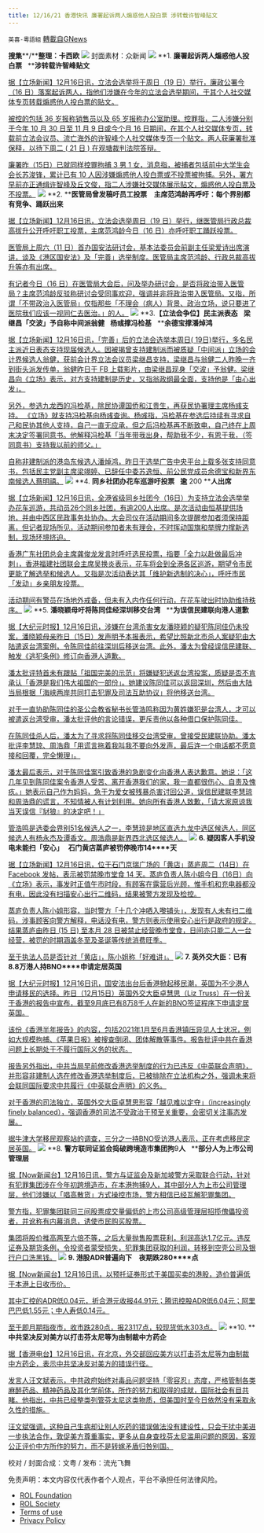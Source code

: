 ```yaml
---
title: 12/16/21 香港快讯 廉署起诉两人煽惑他人投白票 涉转载许智峰贴文
---
```

`英喜-粵語組` [轉載自GNews](https://gnews.org/zh-hans/1761936/)

**搜集****/****整理：卡西欧**
![](https://assets.gnews.org/wp-content/uploads/2021/12/1216fenmian.jpg)
封面素材：众新闻
![](https://assets.gnews.org/wp-content/uploads/2021/12/Screen-Shot-2021-12-16-at-10.18.25-AM.png)
**1. ****廉署起诉两人煽惑他人投白票****   ****涉转载许智峰贴文**

[据【立场新闻】12月16日讯，立法会选举将于周日（19 日）举行，廉政公署今（16 日）落案起诉两人，指他们涉嫌在今年的立法会选举期间，于其个人社交媒体专页转载煽惑他人投白票的贴文。](https://www.thestandnews.com/politics/廉署起訴兩人煽惑他人投白票-涉轉載許智峯貼文)

[被控的包括 36 岁报称销售员以及 65 岁报称办公室助理。控罪指，二人涉嫌分别于今年 10 月 30 日至 11 月 9 日或今个月 16 日期间，在其个人社交媒体专页，转载前立法会议员、流亡海外的许智峰个人社交媒体专页一个贴文。两人获廉署批准保释，以待下周二 ( 21 日 ) 在观塘裁判法院答辩。](https://www.thestandnews.com/politics/廉署起訴兩人煽惑他人投白票-涉轉載許智峯貼文)

[廉署昨（15日）已就同样控罪拘捕 3 男 1 女，消息指，被捕者包括前中大学生会会长苏浚锋，累计已有 10 人因涉嫌煽惑他人投白票或不投票被拘捕。另外，署方早前亦正通缉许智峰及丘文俊，指二人涉嫌社交媒体展示贴文，煽惑他人投白票及不投票。](https://www.thestandnews.com/politics/廉署起訴兩人煽惑他人投白票-涉轉載許智峯貼文)
![](https://assets.gnews.org/wp-content/uploads/2021/12/Screen-Shot-2021-12-16-at-10.18.33-AM.png)
**2. ****医管局曾发稿吁员工投票　主席范鸿龄再呼吁：每个界别都有竞争、踊跃出来**

[据【立场新闻】12月16日讯，立法会选举周日（19 日）举行，继医管局行政总裁高拔升公开呼吁职工投票，主席范鸿龄今日（16 日）亦呼吁职工踊跃投票。](https://www.thestandnews.com/politics/醫管局曾發稿籲員工投票-主席范鴻齡再呼籲每個界別都有競爭踴躍出嚟)

[医管局上周六（11 日）首办国安法研讨会，基本法委员会前副主任梁爱诗出席演讲，谈及《港区国安法》及「完善」选举制度。医管局主席范鸿龄、行政总裁高拔升等亦有出席。](https://www.thestandnews.com/politics/醫管局曾發稿籲員工投票-主席范鴻齡再呼籲每個界別都有競爭踴躍出嚟)

[有记者今日（16 日）在医管局大会后，问及举办研讨会，是否将政治带入医管局？主席范鸿龄反驳称研讨会受同事欢迎，强调并非将政治带入医管局。又指，所谓「不带政治入医管局」仅指那些「不理会（病人）背景、政治立场，说只要进了医院我们应该一视同仁去医治。」的人。](https://www.thestandnews.com/politics/醫管局曾發稿籲員工投票-主席范鴻齡再呼籲每個界別都有競爭踴躍出嚟)
![](https://assets.gnews.org/wp-content/uploads/2021/12/Screen-Shot-2021-12-16-at-10.18.42-AM.png)
**3.****【立法会争位】民主派表态****   ****梁继昌「交波」予自称中间派翁健****   ****杨彧撑冯检基****   ****余德宝撑潘焯鸿**

[据【立场新闻】12月16日讯，「完善」后的立法会选举本周日( 19日)举行，多名民主派近日表态支持现届候选人。因被揭曾支持建制派而被质疑「中间派」立场的会计界候选人翁健，获前会计界立法会议员梁继昌支持，梁继昌与翁健二人昨晚一齐到街头派发传单，翁健昨日于 FB 上载影片，由梁继昌现身「交波」予翁健。梁继昌向《立场》表示，对方支持建制是历史，又指翁政纲最全面，支持他是「由心出发」。](https://www.thestandnews.com/politics/立法會爭位民主派表態-梁繼昌交波予自稱中間派翁健-楊彧撐馮檢基-余德寶撐潘焯鴻)

[另外，参选九龙西的冯检基，除民协谭国侨和江贵生，再获民协署理主席杨彧支持。 《立场》就支持冯检基向杨彧查询。杨彧指，冯检基在参选后持续有寻求自己和民协其他人支持，自己一直无应承，但之后冯检基再不断致电，自己终在上周末决定签署同意书。他解释冯检基「当年带我出身，帮助我不少，有恩于我，（签同意书）支持我以前的师父。」](https://www.thestandnews.com/politics/立法會爭位民主派表態-梁繼昌交波予自稱中間派翁健-楊彧撐馮檢基-余德寶撐潘焯鴻)

[自称非建制派的港岛东候选人潘焯鸿，昨日于选举广告中央平台上载多张支持同意书，包括民主党副主席梁翊婷、已辞任中委苏逸恒、前公民党成员余德宝和新界东南候选人蔡明禧。](https://www.thestandnews.com/politics/立法會爭位民主派表態-梁繼昌交波予自稱中間派翁健-楊彧撐馮檢基-余德寶撐潘焯鴻)
![](https://assets.gnews.org/wp-content/uploads/2021/12/Screen-Shot-2021-12-16-at-10.18.50-AM.png)
**4. ****同乡社团办花车巡游吁投票****   ****逾**** 200 ****人出席**

[据【立场新闻】12月16日讯，全港省级同乡社团今（16日）为支持立法会选举举办花车巡游，共动员26个同乡社团，有逾200人出席。是次活动由恒基提供场地，并由中西区民政事务处协办。大会司仪在活动期间多次提醒参加者须保持距离，但记者现场所见，活动期间参加者未有理会，不时挥动国旗和举牌力撑新选制，现场环境挤迫。](https://www.thestandnews.com/politics/同鄉社團辦花車巡遊籲投票-逾-200-人出席)

[香港广东社团总会主席龚俊龙发言时呼吁选民投票，指要「全力以赴做最后冲刺」，香港福建社团联会主席吴换炎表示，花车将会到全港各区巡游，期望令市民更能了解选举和候选人。又指是次活动表达其「维护新选制的决心」，呼吁市民「发动」乡亲朋友投票。](https://www.thestandnews.com/politics/同鄉社團辦花車巡遊籲投票-逾-200-人出席)

[活动期间有警员在场地外戒备，但未有入内作任何行动，在花车驶出时协助维持秩序。](https://www.thestandnews.com/politics/同鄉社團辦花車巡遊籲投票-逾-200-人出席)
![](https://assets.gnews.org/wp-content/uploads/2021/12/Screen-Shot-2021-12-16-at-10.19.01-AM.png)
**5. ****潘晓颖母吁将陈同佳经深圳移交台湾****   ****为误信民建联向港人道歉**

[据【大纪元时报】12月16日讯，涉嫌在台湾杀害女友潘晓颖的疑犯陈同佳仍未投案，潘晓颖母亲昨日（15日）发声明予本报表示，希望比照新北市杀人案疑犯由大陆遣返台湾案例，令陈同佳前往深圳后移送台湾。此外，潘太为曾经误信民建联、触发《逃犯条例》修订向香港人道歉。](https://hk.epochtimes.com/news/2021-12-16/88036061)

[潘太批评特首未有跟贴「祖国完美的示范」将嫌疑犯送返台湾投案，质疑是否不肯承认「香港是我们伟大祖国的一部份」。她建议陈同佳可以返回深圳，然后由大陆当局根据「海峡两岸共同打击犯罪及司法互助协议」将他移送台湾。](https://hk.epochtimes.com/news/2021-12-16/88036061)

[对于一直协助陈同佳的圣公会教省秘书长管浩鸣称因为黄姓嫌犯是台湾人，才可以被遣返台湾受审，潘太批评他的言论错误，更斥责他以各种借口保护陈同佳。](https://hk.epochtimes.com/news/2021-12-16/88036061)

[在陈同佳杀人后，潘太为了寻求将陈同佳移交台湾受审，曾接受民建联协助。潘太批评李慧琼、周浩鼎「用谎言拖着我叫我不要向外发声，最后连一个电话都不愿意接和回覆，完全懒理」。](https://hk.epochtimes.com/news/2021-12-16/88036061)

[潘太最后表示，对于陈同佳案引致香港的急剧变化向香港人表达歉意。她说：「这几年见到陈同佳案令香港人受苦、离开香港我们的家，我一直都很伤心、自责及愧疚。」她表示自己作为妈妈，急于为爱女被残暴杀害讨回公道，误信民建联李慧琼和周浩鼎的谎言，不知情被人有计划利用。她向所有香港人致歉，「请大家原谅我当天误信『豺狼』的决定吧！」](https://hk.epochtimes.com/news/2021-12-16/88036061)

[管浩鸣是选委会界别51名候选人之一，李慧琼是地区直选九龙中选区候选人，同区候选人有杨永杰及谭香文。周浩鼎是新界西北选区候选人。](https://hk.epochtimes.com/news/2021-12-16/88036061)
![](https://assets.gnews.org/wp-content/uploads/2021/12/Screen-Shot-2021-12-16-at-10.19.10-AM.png)
**6. ****疑因客人手机没电未能扫「安心」****   ****石门黄店蒸庐被罚停晚市****14****天**

[据【立场新闻】12月16日讯，位于石门京瑞广场的「黄店」蒸庐周二（14日）在 Facebook 发帖，表示被罚禁晚市堂食 14 天。蒸庐负责人陈小姐今日（16日）向《立场》表示，事发时正值午市时段，有顾客在露营后光顾，惟手机和充电器都没有电，因此没有扫描安心出行二维码，结果被警方发现及检控。](https://www.thestandnews.com/society/ab客人手機無電未能掃安心-石門黃店蒸廬被罰停晚市-14-天)

[蒸庐负责人陈小姐形容，当时警方「十几个冲哂入嚟铺头」，发现有人未有扫二维码，涉事顾客向警方解释，电话没有电，警方则表示使用安心出行是政府的规定。结果蒸庐由昨日 (15 日) 至本月 28 日被禁止经营晚市堂食，日间亦只能二人一台经营，被罚的时期涵盖冬至及圣诞等传统消费旺季。](https://www.thestandnews.com/society/ab客人手機無電未能掃安心-石門黃店蒸廬被罰停晚市-14-天)

[至于执法人员是否针对「黄店」，陈小姐称「好难讲」。](https://www.thestandnews.com/society/ab客人手機無電未能掃安心-石門黃店蒸廬被罰停晚市-14-天)
![](https://assets.gnews.org/wp-content/uploads/2021/12/Screen-Shot-2021-12-16-at-10.19.19-AM.png)
**7. ****英外交大臣：已有****8.8****万港人持****BNO****申请定居英国**

[据【大纪元时报】12月16日讯，国安法出台后香港掀起移民潮，英国为不少港人申请移民的选择。昨日（12月15日）英国外交大臣卓慧思（Liz Truss）在一份关于香港的报告中宣布，截至9月底已有8万8千人在新的BNO签证程序下申请定居英国。](https://hk.epochtimes.com/news/2021-12-16/58882112)

[该份《香港半年报告》的内容，包括2021年1月至6月香港镇压异见人士状况，例如大规模拘捕、《苹果日报》被搜查倒闭、团体解散等事件。报告批评中共在香港问题上长期处于不履行国际义务的状态。](https://hk.epochtimes.com/news/2021-12-16/58882112)

[报告另外指出，中共当局早前修改香港选举制度的行为已违反《中英联合声明》，并形容非建制人选在修改香港选举制度后，已被排除在立法机构之外，强调未来将会联同国际要求中共履行《中英联合声明》的义务。](https://hk.epochtimes.com/news/2021-12-16/58882112)

[对于香港的司法独立，英国外交大臣卓慧思形容「越见难以定夺」（increasingly finely balanced），强调香港的司法不受政治干预至关重要，会密切关注事态发展。](https://hk.epochtimes.com/news/2021-12-16/58882112)

[据牛津大学移民观察站的调查，三分之一持BNO受访港人表示，正在考虑移民定居英国。](https://hk.epochtimes.com/news/2021-12-16/58882112)
![](https://assets.gnews.org/wp-content/uploads/2021/12/Screen-Shot-2021-12-16-at-10.19.30-AM.png)
**8. ****警方联同证监会捣破跨境造市集团拘****9****人****   ****部分人为上市公司管理层**

[据【Now新闻台】12月16日讯，警方与证监会及新加坡警方采取联合行动，针对有犯罪集团涉在今年初跨境造市，在本港拘捕9人，其中部分人为上市公司管理层，他们涉嫌以「唱高散货」方式操控市场，警方相信已经瓦解犯罪集团。](https://news.now.com/home/local/player?newsId=460155)

[警方指，犯罪集团联同三间股票成交量偏低的上市公司高级管理层招揽傀儡投资者，并讹称有内幕消息，诱使市民购买股票。](https://news.now.com/home/local/player?newsId=460155)

[集团将股价推高两至六倍不等，之后大量抛售股票获利，利润高达1.7亿元。违反证券及期货条例，令投资者蒙受损失，犯罪集团获取的利润，转移到空壳公司及银行户口洗黑钱。](https://news.now.com/home/local/player?newsId=460155)
![](https://assets.gnews.org/wp-content/uploads/2021/12/Screen-Shot-2021-12-16-at-10.19.40-AM.png)
**9. ****港股****ADR****普遍向下　夜期跌****280****点**

[据【Now新闻台】12月16日讯，以预托证券形式于美国买卖的港股，造价普遍低于本港上日收市价。](https://news.now.com/home/finance/player?newsId=460084)

[其中汇控的ADR低0.04元，折合港元收报44.91元；腾讯控股ADR低6.04元；阿里巴巴低1.55元；中人寿低0.14元。](https://news.now.com/home/finance/player?newsId=460084)

[至于即月期指夜市，收市跌280点，报23117点，较现货低水303点。](https://news.now.com/home/finance/player?newsId=460084)
![](https://assets.gnews.org/wp-content/uploads/2021/12/Screen-Shot-2021-12-16-at-10.19.50-AM.png)
**10. ****中共坚决反对美方以打击芬太尼等为由制裁中方药企**

[据【香港电台】12月16日讯，在北京，外交部回应美方以打击芬太尼等为由制裁中方药企，表示中共坚决反对美方的错误行径。](https://news.rthk.hk/rthk/ch/component/k2/1624516-20211216.htm?spTabChangeable=0)

[发言人汪文斌表示，中共政府始终对毒品问题坚持「零容忍」态度，严格管制各类麻醉药品、精神药品及其化学前体，所作的努力和取得的成就，国际社会有目共睹。他指出，中共已经整类列管芬太尼这类物质，但美国时至今日依然没有采取永久性的措施。](https://news.rthk.hk/rthk/ch/component/k2/1624516-20211216.htm?spTabChangeable=0)

[汪文斌强调，这种自己生病却让别人吃药的错误做法没有建设性，只会干扰中美进一步执法合作，敦促美方尊重事实，更多从自身查找芬太尼滥用问题的原因，客观公正评价中方所作的努力，而不是转嫁矛盾归咎别国。](https://news.rthk.hk/rthk/ch/component/k2/1624516-20211216.htm?spTabChangeable=0)

校对 / 封面合成：文粤 / 发布：流光飞舞

 

免责声明：本文内容仅代表作者个人观点，平台不承担任何法律风险。

- [ROL Foundation](https://rolfoundation.org/)
- [ROL Society](https://rolsociety.org/)
- [Terms of use](https://gnews.org/terms-of-use-3/)
- [Privacy Policy](https://gnews.org/privacy-policy/)
